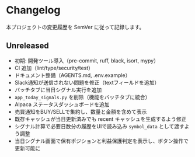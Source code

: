 # Changelog

本プロジェクトの変更履歴を SemVer に従って記録します。

## Unreleased
- 初期: 開発ツール導入（pre-commit, ruff, black, isort, mypy）
- CI 追加（lint/type/security/test）
- ドキュメント整備（AGENTS.md, .env.example）
- Slack通知が送信されない問題を修正（textフィールドを追加）
- バッチタブに当日シグナル実行を追加
- `app_today_signals.py` を削除（機能をバッチタブに統合）
- Alpaca ステータスダッシュボードを追加
- 売買通知をBUY/SELLで集約し、数量と金額を含めて表示
- 既存キャッシュが当日更新済みでも recent キャッシュを生成するよう修正
- シグナル計算で必要日数分の履歴をUIで読み込み `symbol_data` として渡すよう調整
- 当日シグナル画面で保有ポジションと利益保護判定を表示し、ボタン操作で更新可能に
